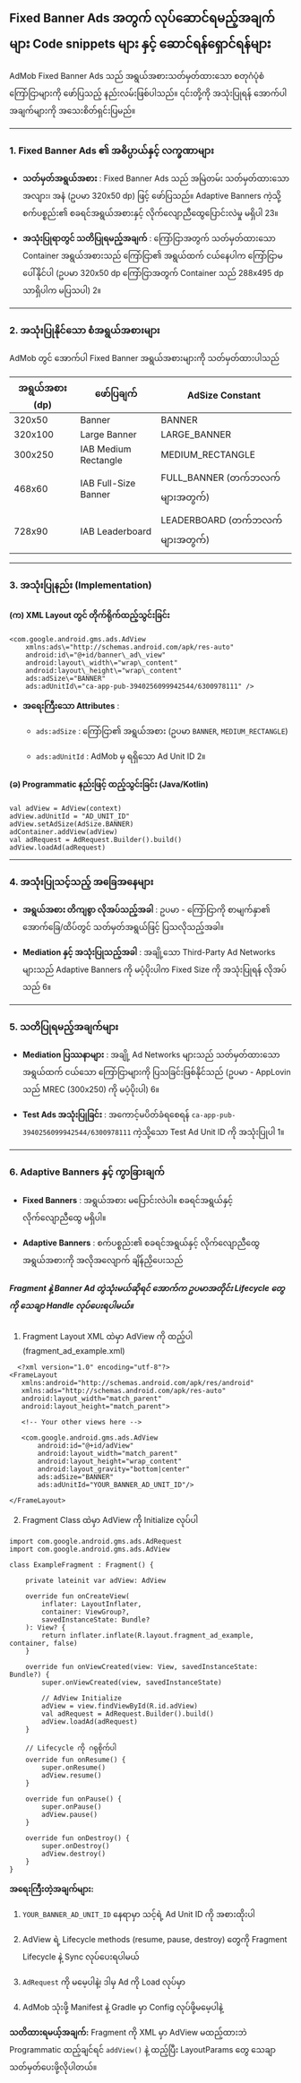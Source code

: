 ## Fixed Banner Ads အတွက် လုပ်ဆောင်ရမည့်အချက်များ Code snippets များ နှင့် ဆောင်ရန်ရှောင်ရန်များ

AdMob Fixed Banner Ads သည် အရွယ်အစားသတ်မှတ်ထားသော စတုဂံပုံစံ ကြော်ငြာများကို ဖော်ပြသည့် နည်းလမ်းဖြစ်ပါသည်။ ၎င်းတို့ကို အသုံးပြုရန် အောက်ပါအချက်များကို အသေးစိတ်ရှင်းပြမည်။

* * *

### 1\. **Fixed Banner Ads ၏ အဓိပ္ပာယ်နှင့် လက္ခဏာများ**

-   **သတ်မှတ်အရွယ်အစား** : Fixed Banner Ads သည် အမြဲတမ်း သတ်မှတ်ထားသော အလျား၊ အနံ (ဥပမာ 320x50 dp) ဖြင့် ဖော်ပြသည်။ Adaptive Banners ကဲ့သို့ စက်ပစ္စည်း၏ စခရင်အရွယ်အစားနှင့် လိုက်လျောညီထွေပြောင်းလဲမှု မရှိပါ 23။
    
-   **အသုံးပြုရာတွင် သတိပြုရမည့်အချက်** : ကြော်ငြာအတွက် သတ်မှတ်ထားသော Container အရွယ်အစားသည် ကြော်ငြာ၏ အရွယ်ထက် ငယ်နေပါက ကြော်ငြာမပေါ်နိုင်ပါ (ဥပမာ 320x50 dp ကြော်ငြာအတွက် Container သည် 288x495 dp သာရှိပါက မပြသပါ) 2။
    

* * *

### 2\. **အသုံးပြုနိုင်သော စံအရွယ်အစားများ**

AdMob တွင် အောက်ပါ Fixed Banner အရွယ်အစားများကို သတ်မှတ်ထားပါသည် 

| အရွယ်အစား (dp) | ဖော်ပြချက် | AdSize Constant |
| ------ | --- | ----- |
| 320x50    | Banner   | 	BANNER    |
| 320x100      | Large Banner   | LARGE_BANNER     |
| 300x250    | IAB Medium Rectangle  | MEDIUM_RECTANGLE     |
| 468x60     | IAB Full-Size Banner  | FULL_BANNER (တက်ဘလက်များအတွက်)     |
| 728x90    | IAB Leaderboard  | LEADERBOARD (တက်ဘလက်များအတွက်)   |

* * *

### 3\. **အသုံးပြုနည်း (Implementation)**

#### (က) XML Layout တွင် တိုက်ရိုက်ထည့်သွင်းခြင်း
```
<com.google.android.gms.ads.AdView
    xmlns:ads\="http://schemas.android.com/apk/res-auto"
    android:id\="@+id/banner\_ad\_view"
    android:layout\_width\="wrap\_content"
    android:layout\_height\="wrap\_content"
    ads:adSize\="BANNER"
    ads:adUnitId\="ca-app-pub-3940256099942544/6300978111" />
```

-   **အရေးကြီးသော Attributes** :
    
    -   `ads:adSize` : ကြော်ငြာ၏ အရွယ်အစား (ဥပမာ `BANNER`, `MEDIUM_RECTANGLE`)
        
    -   `ads:adUnitId` : AdMob မှ ရရှိသော Ad Unit ID 2။
        

#### (ခ) Programmatic နည်းဖြင့် ထည့်သွင်းခြင်း (Java/Kotlin)

```
val adView = AdView(context)
adView.adUnitId = "AD_UNIT_ID"
adView.setAdSize(AdSize.BANNER)
adContainer.addView(adView)
val adRequest = AdRequest.Builder().build()
adView.loadAd(adRequest)
```

* * *

### 4\. **အသုံးပြုသင့်သည့် အခြေအနေများ**

-   **အရွယ်အစား တိကျစွာ လိုအပ်သည့်အခါ** : ဥပမာ - ကြော်ငြာကို စာမျက်နှာ၏ အောက်ခြေ/ထိပ်တွင် သတ်မှတ်အရွယ်ဖြင့် ပြသလိုသည့်အခါ။
    
-   **Mediation နှင့် အသုံးပြုသည့်အခါ** : အချို့သော Third-Party Ad Networks များသည် Adaptive Banners ကို မပံ့ပိုးပါက Fixed Size ကို အသုံးပြုရန် လိုအပ်သည် 6။
    

* * *

### 5\. **သတိပြုရမည့်အချက်များ**

-   **Mediation ပြဿနာများ** : အချို့ Ad Networks များသည် သတ်မှတ်ထားသော အရွယ်ထက် ငယ်သော ကြော်ငြာများကို ပြသခြင်းဖြစ်နိုင်သည် (ဥပမာ - AppLovin သည် MREC (300x250) ကို မပံ့ပိုးပါ) 6။
    
-   **Test Ads အသုံးပြုခြင်း** : အကောင့်မပိတ်ခံရစေရန် `ca-app-pub-3940256099942544/6300978111` ကဲ့သို့သော Test Ad Unit ID ကို အသုံးပြုပါ 1။
    

* * *

### 6\. **Adaptive Banners နှင့် ကွာခြားချက်**

-   **Fixed Banners** : အရွယ်အစား မပြောင်းလဲပါ။ စခရင်အရွယ်နှင့် လိုက်လျောညီထွေ မရှိပါ။
    
-   **Adaptive Banners** : စက်ပစ္စည်း၏ စခရင်အရွယ်နှင့် လိုက်လျောညီထွေ အရွယ်အစားကို အလိုအလျောက် ချိန်ညှိပေးသည်


##### Fragment နဲ့ Banner Ad တွဲသုံးမယ်ဆိုရင် အောက်က ဥပမာအတိုင်း Lifecycle တွေကို သေချာ Handle လုပ်ပေးရပါမယ်။ 

1. Fragment Layout XML ထဲမှာ AdView ကို ထည့်ပါ (fragment_ad_example.xml)
 ```
   <?xml version="1.0" encoding="utf-8"?>
<FrameLayout
    xmlns:android="http://schemas.android.com/apk/res/android"
    xmlns:ads="http://schemas.android.com/apk/res-auto"
    android:layout_width="match_parent"
    android:layout_height="match_parent">

    <!-- Your other views here -->

    <com.google.android.gms.ads.AdView
        android:id="@+id/adView"
        android:layout_width="match_parent"
        android:layout_height="wrap_content"
        android:layout_gravity="bottom|center"
        ads:adSize="BANNER"
        ads:adUnitId="YOUR_BANNER_AD_UNIT_ID"/>

</FrameLayout>
```

2. Fragment Class ထဲမှာ AdView ကို Initialize လုပ်ပါ
```
import com.google.android.gms.ads.AdRequest
import com.google.android.gms.ads.AdView

class ExampleFragment : Fragment() {

    private lateinit var adView: AdView

    override fun onCreateView(
        inflater: LayoutInflater,
        container: ViewGroup?,
        savedInstanceState: Bundle?
    ): View? {
        return inflater.inflate(R.layout.fragment_ad_example, container, false)
    }

    override fun onViewCreated(view: View, savedInstanceState: Bundle?) {
        super.onViewCreated(view, savedInstanceState)

        // AdView Initialize
        adView = view.findViewById(R.id.adView)
        val adRequest = AdRequest.Builder().build()
        adView.loadAd(adRequest)
    }

    // Lifecycle ကို ဂရုစိုက်ပါ
    override fun onResume() {
        super.onResume()
        adView.resume()
    }

    override fun onPause() {
        super.onPause()
        adView.pause()
    }

    override fun onDestroy() {
        super.onDestroy()
        adView.destroy()
    }
}
```

**အရေးကြီးတဲ့အချက်များ:**

1.  `YOUR_BANNER_AD_UNIT_ID` နေရာမှာ သင့်ရဲ့ Ad Unit ID ကို အစားထိုးပါ
    
2.  AdView ရဲ့ Lifecycle methods (resume, pause, destroy) တွေကို Fragment Lifecycle နဲ့ Sync လုပ်ပေးရပါမယ်
    
3.  `AdRequest` ကို မမေ့ပါနဲ့၊ ဒါမှ Ad ကို Load လုပ်မှာ
    
4.  AdMob သုံးဖို့ Manifest နဲ့ Gradle မှာ Config လုပ်ဖို့မမေ့ပါနဲ့
    

**သတိထားရမယ့်အချက်:** Fragment ကို XML မှာ AdView မထည့်ထားဘဲ Programmatic ထည့်ချင်ရင် `addView()` နဲ့ ထည့်ပြီး LayoutParams တွေ သေချာသတ်မှတ်ပေးဖို့လိုပါတယ်။



    
